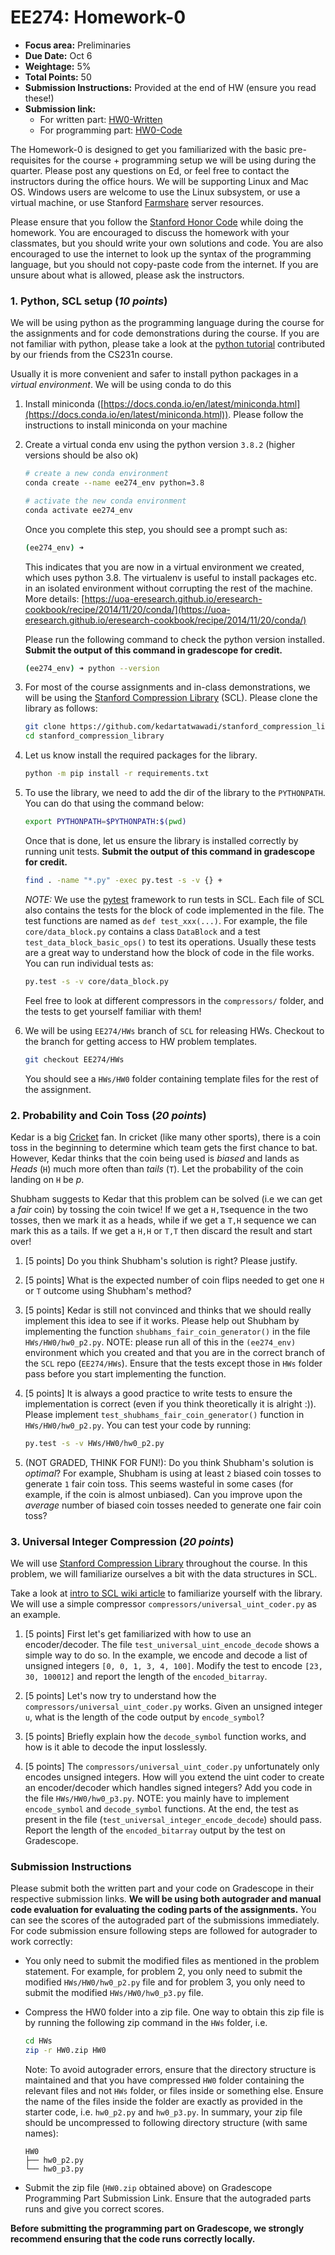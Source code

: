 # EE274: Homework-0 

- **Focus area:** Preliminaries
- **Due Date:** Oct 6
- **Weightage:** 5%
- **Total Points:** 50
- **Submission Instructions:** Provided at the end of HW (ensure you read these!)
- **Submission link:** 
  - For written part: [HW0-Written](https://www.gradescope.com/courses/436519/assignments/2296014)
  - For programming part: [HW0-Code](https://www.gradescope.com/courses/436519/assignments/2296215) 

The Homework-0 is designed to get you familiarized with the basic pre-requisites for the course + programming setup we will be using during the quarter. Please post any questions on Ed, or feel free to contact the instructors during the office hours. We will be supporting Linux and Mac OS. Windows users are welcome to use the Linux subsystem, or use a virtual machine, or use Stanford [Farmshare](https://web.stanford.edu/group/farmshare/cgi-bin/wiki/index.php/FarmShare_2) server resources.

Please ensure that you follow the [Stanford Honor Code](https://communitystandards.stanford.edu/policies-guidance/honor-code) while doing the homework. You are encouraged to discuss the homework with your classmates, but you should write your own solutions and code. You are also encouraged to use the internet to look up the syntax of the programming language, but you should not copy-paste code from the internet. If you are unsure about what is allowed, please ask the instructors.

### 1. Python, SCL setup (*10 points*)
We will be using python as the programming language during the course for the assignments and for code demonstrations during the course. If you are not familiar with python, please take a look at the [python tutorial](https://cs231n.github.io/python-numpy-tutorial/) contributed by our friends from the CS231n course.

Usually it is more convenient and safer to install python packages in a *virtual environment*. We will be using conda to do this

1. Install miniconda ([https://docs.conda.io/en/latest/miniconda.html](https://docs.conda.io/en/latest/miniconda.html)). Please follow the instructions to install miniconda on your machine
2. Create a virtual conda env using the python version `3.8.2` (higher versions should be also ok)

    ```sh
    # create a new conda environment
    conda create --name ee274_env python=3.8
    
    # activate the new conda environment
    conda activate ee274_env
    ```
    Once you complete this step, you should see a prompt such as:
    ```sh
    (ee274_env) ➜   
    ```
    This indicates that you are now in a virtual environment we created, which uses python 3.8. The virtualenv is useful to install packages etc. in an isolated environment without corrupting the rest of the machine. More details: [https://uoa-eresearch.github.io/eresearch-cookbook/recipe/2014/11/20/conda/](https://uoa-eresearch.github.io/eresearch-cookbook/recipe/2014/11/20/conda/)
    
    Please run the following command to check the python version installed. **Submit the output of this command in gradescope for credit.**
    ```sh
    (ee274_env) ➜ python --version
    ```

3. For most of the course assignments and in-class demonstrations, we will be using the [Stanford Compression Library](https://github.com/kedartatwawadi/stanford_compression_library) (SCL). Please clone the library as follows: 
    ```sh
    git clone https://github.com/kedartatwawadi/stanford_compression_library.git
    cd stanford_compression_library
    ```

4. Let us know install the required packages for the library.
    ```sh
    python -m pip install -r requirements.txt
    ```

5. To use the library, we need to add the dir of the library to the `PYTHONPATH`. You can do that using the command below:
    ```sh
    export PYTHONPATH=$PYTHONPATH:$(pwd)
    ```
    Once that is done, let us ensure the library is installed correctly by running unit tests. **Submit the output of this command in gradescope for credit.**
    ```sh
    find . -name "*.py" -exec py.test -s -v {} +
    ```

    *NOTE:* We use the [pytest](https://docs.pytest.org/en/7.1.x/) framework to run tests in SCL. Each file of SCL also contains the tests for the block of code implemented in the file. The test functions are named as `def test_xxx(...)`. For example, the file `core/data_block.py` contains a class `DataBlock` and a test `test_data_block_basic_ops()` to test its operations. Usually these tests are a great way to understand how the block of code in the file works. You can run individual tests as:
    
    ```sh
    py.test -s -v core/data_block.py
    ```
    
    Feel free to look at different compressors in the `compressors/` folder, and the tests to get yourself familiar with them!

6. We will be using `EE274/HWs` branch of `SCL` for releasing HWs. Checkout to the branch for getting access to HW problem templates.
    ```sh
    git checkout EE274/HWs
    ```
   You should see a `HWs/HW0` folder containing template files for the rest of the assignment.

### 2. Probability and Coin Toss (*20 points*)
Kedar is a big [Cricket](https://en.wikipedia.org/wiki/Cricket) fan. In cricket (like many other sports), there is a coin toss in the beginning to determine which team gets the first chance to bat. However, Kedar thinks that the coin being used is *biased* and lands as *Heads* (`H`) much more often than *tails* (`T`). Let the probability of the coin landing on `H` be $p$.

Shubham suggests to Kedar that this problem can be solved (i.e we can get a *fair* coin) by tossing the coin twice! If we get a `H,T`sequence in the two tosses, then we mark it as a heads, while if we get a `T,H` sequence we can mark this as a tails. If we get a `H,H` or `T,T` then discard the result and start over!

1. [5 points] Do you think Shubham's solution is right? Please justify. 

2. [5 points] What is the expected number of coin flips needed to get one `H` or `T` outcome using Shubham's method?

3. [5 points] Kedar is still not convinced and thinks that we should really implement this idea to see if it works. Please help out Shubham by implementing the function `shubhams_fair_coin_generator()` in the file `HWs/HW0/hw0_p2.py`. 
NOTE: please run all of this in the `(ee274_env)` environment which you created and that you are in the correct branch of the `SCL` repo (`EE274/HWs`). Ensure that the tests except those in `HWs` folder pass before you start implementing the function.

4. [5 points] It is always a good practice to write tests to ensure the implementation is correct (even if you think theoretically it is alright :)). Please implement `test_shubhams_fair_coin_generator()` function in `HWs/HW0/hw0_p2.py`. You can test your code by running:

    ```sh
    py.test -s -v HWs/HW0/hw0_p2.py
    ```

5. (NOT GRADED, THINK FOR FUN!): Do you think Shubham's solution is *optimal*? For example, Shubham is using at least `2` biased coin tosses to generate `1` fair coin toss. This seems wasteful in some cases (for example, if the coin is almost unbiased). Can you improve upon the *average* number of biased coin tosses needed to generate one fair coin toss?  



### 3. Universal Integer Compression (*20 points*)
We will use [Stanford Compression Library](https://github.com/kedartatwawadi/stanford_compression_library) throughout the course. In this problem, we will familiarize ourselves a bit with the data structures in SCL. 

Take a look at [intro to SCL wiki article](https://github.com/kedartatwawadi/stanford_compression_library/wiki/Introduction-to-the-Stanford-Compression-Library) to familiarize yourself with the library. We will use a simple compressor `compressors/universal_uint_coder.py` as an example. 

1. [5 points] First let's get familiarized with how to use an encoder/decoder. The file `test_universal_uint_encode_decode` shows a simple way to do so. In the example, we encode and decode a list of unsigned integers `[0, 0, 1, 3, 4, 100]`. Modify the test to encode `[23, 30, 100012]` and report the length of the `encoded_bitarray`.

2. [5 points] Let's now try to understand how the `compressors/universal_uint_coder.py` works. Given an unsigned integer `u`, what is the length of the code output by `encode_symbol`? 

3. [5 points] Briefly explain how the `decode_symbol` function works, and how is it able to decode the input losslessly. 

4. [5 points] The `compressors/universal_uint_coder.py` unfortunately only encodes unsigned integers. How will you extend the uint coder to create an encoder/decoder which handles signed integers? Add you code in the file `HWs/HW0/hw0_p3.py`. NOTE: you mainly have to implement `encode_symbol` and `decode_symbol` functions. At the end, the test as present in the file (`test_universal_integer_encode_decode`) should pass. Report the length of the `encoded_bitarray` output by the test on Gradescope.

### Submission Instructions
Please submit both the written part and your code on Gradescope in their respective submission links. **We will be using both autograder and manual code evaluation for evaluating the coding parts of the assignments.** You can see the scores of the autograded part of the submissions immediately. For code submission ensure following steps are followed for autograder to work correctly:

- You only need to submit the modified files as mentioned in the problem statement. For example, for problem 2, you only need to submit the modified `HWs/HW0/hw0_p2.py` file and for problem 3, you only need to submit the modified `HWs/HW0/hw0_p3.py` file.
- Compress the HW0 folder into a zip file. One way to obtain this zip file is by running the following zip command in the `HWs` folder, i.e.
  ```sh
  cd HWs
  zip -r HW0.zip HW0
  ```
  Note: To avoid autograder errors, ensure that the directory structure is maintained and that you have compressed `HW0` folder containing the relevant files and not `HWs` folder, or files inside or something else. Ensure the name of the files inside the folder are exactly as provided in the starter code, i.e. `hw0_p2.py` and `hw0_p3.py`. In summary, your zip file should be uncompressed to following directory structure (with same names):
  ```
  HW0
  ├── hw0_p2.py
  └── hw0_p3.py
  ```
  
- Submit the zip file (`HW0.zip` obtained above) on Gradescope Programming Part Submission Link. Ensure that the autograded parts runs and give you correct scores. 

**Before submitting the programming part on Gradescope, we strongly recommend ensuring that the code runs correctly locally.**




